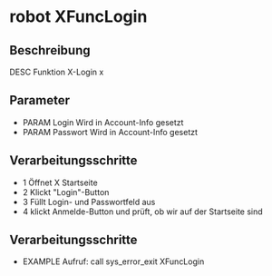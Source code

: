 # robot XFuncLogin
## Beschreibung
 DESC Funktion X-Login x
## Parameter
 -  PARAM Login Wird in Account-Info gesetzt
 -  PARAM Passwort Wird in Account-Info gesetzt
## Verarbeitungsschritte
 -   1 Öffnet X Startseite
 -   2 Klickt "Login"-Button
 -   3 Füllt Login- und Passwortfeld aus
 -   4 klickt Anmelde-Button und prüft, ob wir auf der Startseite sind
## Verarbeitungsschritte
 -  EXAMPLE Aufruf: call sys_error_exit XFuncLogin
